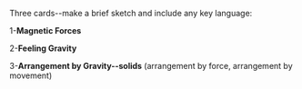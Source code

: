 Three cards--make a brief sketch and include any key language:  
  
1-**Magnetic Forces**  
  
  
2-**Feeling Gravity**  
  
3-**Arrangement by Gravity--solids** (arrangement by force, arrangement by movement)